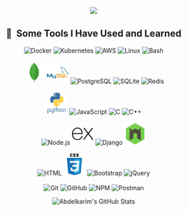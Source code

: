 
<p align="center">
  <img src="https://readme-typing-svg.demolab.com?font=Fira+Code&size=22&pause=1000&color=00C896&center=true&vCenter=true&width=600&lines=Hi%2C+I'm+ELFA+-+JS+%26+Python+Backend+Dev;Web2+Specialist+%7C+Now+Studying+Web3;Building+the+Future+of+the+Web+%F0%9F%9A%80" />
</p>

<h2 align="center">🚀 &nbsp;Some Tools I Have Used and Learned</h2>

<p align="center">
  <!-- DevOps & Cloud -->
  <img src="https://cdn.jsdelivr.net/gh/devicons/devicon/icons/docker/docker-original.svg" alt="Docker" width="50" height="50" />
  <img src="https://cdn.jsdelivr.net/gh/devicons/devicon/icons/kubernetes/kubernetes-plain.svg" alt="Kubernetes" width="50" height="50" />
  <img src="https://cdn.jsdelivr.net/gh/devicons/devicon/icons/amazonwebservices/amazonwebservices-plain-wordmark.svg" alt="AWS" width="50" height="50" />
  <img src="https://cdn.jsdelivr.net/gh/devicons/devicon/icons/linux/linux-original.svg" alt="Linux" width="50" height="50" />
  <img src="https://cdn.jsdelivr.net/gh/devicons/devicon/icons/bash/bash-original.svg" alt="Bash" width="50" height="50" />
  <br/><br/>

  <!-- Databases -->
  <img src="https://raw.githubusercontent.com/devicons/devicon/master/icons/mongodb/mongodb-original.svg" alt="MongoDB" width="50" height="50" />
  <img src="https://raw.githubusercontent.com/devicons/devicon/master/icons/mysql/mysql-original-wordmark.svg" alt="MySQL" width="50" height="50" />
  <img src="https://cdn.jsdelivr.net/gh/devicons/devicon/icons/postgresql/postgresql-original.svg" alt="PostgreSQL" width="50" height="50" />
  <img src="https://cdn.jsdelivr.net/gh/devicons/devicon/icons/sqlite/sqlite-original.svg" alt="SQLite" width="50" height="50" />
  <img src="https://cdn.jsdelivr.net/gh/devicons/devicon/icons/redis/redis-original.svg" alt="Redis" width="50" height="50" />
  <br/><br/>

  <!-- Languages -->
  <img src="https://raw.githubusercontent.com/devicons/devicon/master/icons/python/python-original-wordmark.svg" alt="Python" width="50" height="50" />
  <img src="https://cdn.jsdelivr.net/gh/devicons/devicon/icons/javascript/javascript-original.svg" alt="JavaScript" width="50" height="50" />
  <img src="https://cdn.jsdelivr.net/gh/devicons/devicon/icons/c/c-original.svg" alt="C" width="50" height="50" />
  <img src="https://cdn.jsdelivr.net/gh/devicons/devicon/icons/cplusplus/cplusplus-original.svg" alt="C++" width="50" height="50" />
  <br/><br/>

  <!-- Backend & Frameworks -->
  <img src="https://cdn.jsdelivr.net/gh/devicons/devicon/icons/nodejs/nodejs-original-wordmark.svg" alt="Node.js" width="50" height="50" />
  <img src="https://raw.githubusercontent.com/devicons/devicon/master/icons/express/express-original.svg" alt="Express.js" width="50" height="50" />
  <img src="https://cdn.jsdelivr.net/gh/devicons/devicon/icons/django/django-plain.svg" alt="Django" width="50" height="50" />
  <img src="https://raw.githubusercontent.com/devicons/devicon/master/icons/nodemon/nodemon-original.svg" alt="Nodemon" width="50" height="50" />
  <br/><br/>

  <!-- Frontend -->
  <img src="https://cdn.jsdelivr.net/gh/devicons/devicon/icons/html5/html5-original.svg" alt="HTML" width="50" height="50" />
  <img src="https://raw.githubusercontent.com/devicons/devicon/master/icons/css3/css3-original-wordmark.svg" alt="CSS3" width="50" height="50" />
  <img src="https://cdn.jsdelivr.net/gh/devicons/devicon/icons/bootstrap/bootstrap-original-wordmark.svg" alt="Bootstrap" width="50" height="50" />
  <img src="https://cdn.jsdelivr.net/gh/devicons/devicon/icons/jquery/jquery-original.svg" alt="jQuery" width="50" height="50" />
  <br/><br/>

  <!-- Tools -->
  <img src="https://cdn.jsdelivr.net/gh/devicons/devicon/icons/git/git-original.svg" alt="Git" width="50" height="50" />
  <img src="https://cdn.jsdelivr.net/gh/devicons/devicon/icons/github/github-original.svg" alt="GitHub" width="50" height="50" />
  <img src="https://cdn.jsdelivr.net/gh/devicons/devicon/icons/npm/npm-original-wordmark.svg" alt="NPM" width="50" height="50" />
  <img src="https://www.vectorlogo.zone/logos/getpostman/getpostman-icon.svg" alt="Postman" width="50" height="50" />
</p>


<div align="center" style="display: flex; justify-content: center; gap: 10px;">
    <img src="https://github-profile-summary-cards.vercel.app/api/cards/profile-details?username=karimtz999&theme=github_dark" alt="Abdelkarim's GitHub Stats" height="350"/>
</div>
